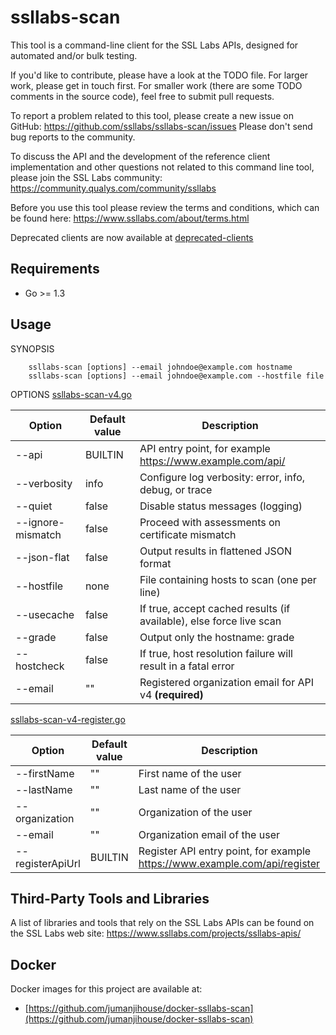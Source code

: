 ssllabs-scan
============

This tool is a command-line client for the SSL Labs APIs, designed for
automated and/or bulk testing.

If you'd like to contribute, please have a look at the TODO file. For larger work,
please get in touch first. For smaller work (there are some TODO comments in the
source code), feel free to submit pull requests.

To report a problem related to this tool, please create a new issue on GitHub: https://github.com/ssllabs/ssllabs-scan/issues
Please don't send bug reports to the community.

To discuss the API and the development of the reference client implementation and other questions not related to this command line tool, please
join the SSL Labs community: https://community.qualys.com/community/ssllabs

Before you use this tool please review the terms and conditions, which can be found here:
https://www.ssllabs.com/about/terms.html

Deprecated clients are now available at [deprecated-clients](deprecated-clients)

## Requirements

* Go >= 1.3

## Usage 

SYNOPSIS
```
    ssllabs-scan [options] --email johndoe@example.com hostname
    ssllabs-scan [options] --email johndoe@example.com --hostfile file
```

OPTIONS
[ssllabs-scan-v4.go](ssllabs-scan-v4.go)

| Option            | Default value | Description                                                         |
|-------------------|---------------|---------------------------------------------------------------------|
| --api             | BUILTIN       | API entry point, for example https://www.example.com/api/           |
| --verbosity       | info          | Configure log verbosity: error, info, debug, or trace               |
| --quiet           | false         | Disable status messages (logging)                                   |
| --ignore-mismatch | false         | Proceed with assessments on certificate mismatch                    |
| --json-flat       | false         | Output results in flattened JSON format                             |
| --hostfile        | none          | File containing hosts to scan (one per line)                        |
| --usecache        | false         | If true, accept cached results (if available), else force live scan |
| --grade           | false         | Output only the hostname: grade                                     |
| --hostcheck       | false         | If true, host resolution failure will result in a fatal error       |
| --email           | ""            | Registered organization email for API v4 **(required)**             |

[ssllabs-scan-v4-register.go](ssllabs-scan-v4-register.go)

| Option           | Default value | Description                                                                |
|------------------|---------------|----------------------------------------------------------------------------|
| --firstName      | ""            | First name of the user                                                     |
| --lastName       | ""            | Last name of the user                                                      |
| --organization   | ""            | Organization of the user                                                   |
| --email          | ""            | Organization email of the user                                             |
| --registerApiUrl | BUILTIN       | Register API entry point, for example https://www.example.com/api/register |

## Third-Party Tools and Libraries

A list of libraries and tools that rely on the SSL Labs APIs can be found on the SSL Labs web site: https://www.ssllabs.com/projects/ssllabs-apis/

## Docker

Docker images for this project are available at:

* [https://github.com/jumanjihouse/docker-ssllabs-scan](https://github.com/jumanjihouse/docker-ssllabs-scan)
